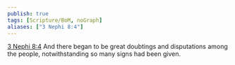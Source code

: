 ```yaml
---
publish: true
tags: [Scripture/BoM, noGraph]
aliases: ["3 Nephi 8:4"]
---
```

[3 Nephi 8:4](https://churchofjesuschrist.org/study/scriptures/bofm/3-ne/8?lang=eng&id=p4#p4) And there began to be great doubtings and disputations among the people, notwithstanding so many signs had been given.

